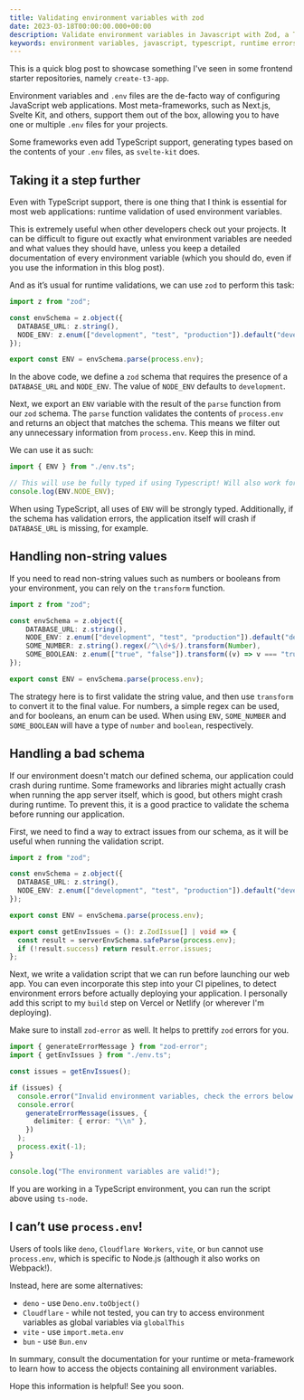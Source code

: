 ```yaml
---
title: Validating environment variables with zod
date: 2023-03-18T00:00:00.000+00:00
description: Validate environment variables in Javascript with Zod, a TypeScript-first schema validation library. Learn how to define and enforce environment variables structure preventing runtime errors and improving error handling.
keywords: environment variables, javascript, typescript, runtime errors, svelte, react, next, deno, bun, cloudflare, frontend, remix
---
```


This is a quick blog post to showcase something I've seen in some frontend starter repositories, namely `create-t3-app`.

Environment variables and `.env` files are the de-facto way of configuring JavaScript web applications. Most meta-frameworks, such as Next.js, Svelte Kit, and others, support them out of the box, allowing you to have one or multiple `.env` files for your projects.

Some frameworks even add TypeScript support, generating types based on the contents of your `.env` files, as `svelte-kit` does.

## Taking it a step further

Even with TypeScript support, there is one thing that I think is essential for most web applications: runtime validation of used environment variables.

This is extremely useful when other developers check out your projects. It can be difficult to figure out exactly what environment variables are needed and what values they should have, unless you keep a detailed documentation of every environment variable (which you should do, even if you use the information in this blog post).

And as it’s usual for runtime validations, we can use `zod` to perform this task:

```tsx:env.ts
import z from "zod";

const envSchema = z.object({
  DATABASE_URL: z.string(),
  NODE_ENV: z.enum(["development", "test", "production"]).default("development"),
});

export const ENV = envSchema.parse(process.env);
```

In the above code, we define a `zod` schema that requires the presence of a `DATABASE_URL` and `NODE_ENV`. The value of `NODE_ENV` defaults to `development`.

Next, we export an `ENV` variable with the result of the `parse` function from our `zod` schema. The `parse` function validates the contents of `process.env` and returns an object that matches the schema. This means we filter out any unnecessary information from `process.env`. Keep this in mind.

We can use it as such:

```tsx:someFile.ts
import { ENV } from "./env.ts";

// This will use be fully typed if using Typescript! Will also work for Javascript.
console.log(ENV.NODE_ENV);
```

When using TypeScript, all uses of `ENV` will be strongly typed. Additionally, if the schema has validation errors, the application itself will crash if `DATABASE_URL` is missing, for example.

## Handling non-string values

If you need to read non-string values such as numbers or booleans from your environment, you can rely on the `transform` function.

```tsx:env.ts
import z from "zod";

const envSchema = z.object({
    DATABASE_URL: z.string(),
    NODE_ENV: z.enum(["development", "test", "production"]).default("development"),
    SOME_NUMBER: z.string().regex(/^\\d+$/).transform(Number),
    SOME_BOOLEAN: z.enum(["true", "false"]).transform((v) => v === "true"),
});

export const ENV = envSchema.parse(process.env);

```

The strategy here is to first validate the string value, and then use `transform` to convert it to the final value. For numbers, a simple regex can be used, and for booleans, an enum can be used. When using `ENV`, `SOME_NUMBER` and `SOME_BOOLEAN` will have a type of `number` and `boolean`, respectively.

## Handling a bad schema

If our environment doesn't match our defined schema, our application could crash during runtime. Some frameworks and libraries might actually crash when running the app server itself, which is good, but others might crash during runtime. To prevent this, it is a good practice to validate the schema before running our application.

First, we need to find a way to extract issues from our schema, as it will be useful when running the validation script.

```tsx:env.ts
import z from "zod";

const envSchema = z.object({
  DATABASE_URL: z.string(),
  NODE_ENV: z.enum(["development", "test", "production"]).default("development"),
});

export const ENV = envSchema.parse(process.env);

export const getEnvIssues = (): z.ZodIssue[] | void => {
  const result = serverEnvSchema.safeParse(process.env);
  if (!result.success) return result.error.issues;
};

```

Next, we write a validation script that we can run before launching our web app. You can even incorporate this step into your CI pipelines, to detect environment errors before actually deploying your application. I personally add this script to my `build` step on Vercel or Netlify (or wherever I'm deploying).

Make sure to install `zod-error` as well. It helps to prettify `zod` errors for you.

```tsx:validateEnv.ts
import { generateErrorMessage } from "zod-error";
import { getEnvIssues } from "./env.ts";

const issues = getEnvIssues();

if (issues) {
  console.error("Invalid environment variables, check the errors below!");
  console.error(
    generateErrorMessage(issues, {
      delimiter: { error: "\\n" },
    })
  );
  process.exit(-1);
}

console.log("The environment variables are valid!");

```

If you are working in a TypeScript environment, you can run the script above using `ts-node`.

## I can’t use `process.env`!

Users of tools like `deno`, `Cloudflare Workers`, `vite`, or `bun` cannot use `process.env`, which is specific to Node.js (although it also works on Webpack!).

Instead, here are some alternatives:

- `deno` - use `Deno.env.toObject()`
- `Cloudflare` - while not tested, you can try to access environment variables as global variables via `globalThis`
- `vite` - use `import.meta.env`
- `bun` - use `Bun.env`

In summary, consult the documentation for your runtime or meta-framework to learn how to access the objects containing all environment variables.

Hope this information is helpful! See you soon.
